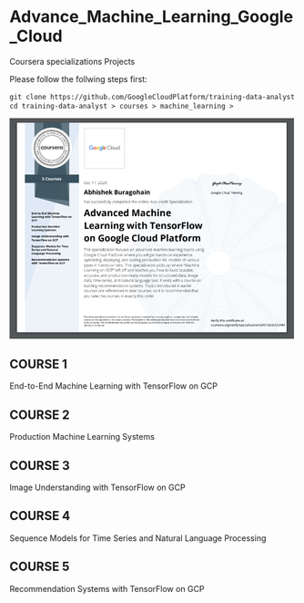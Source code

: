 # Advance_Machine_Learning_Google_Cloud
Coursera specializations Projects

Please follow the follwing steps first: 
```
git clone https://github.com/GoogleCloudPlatform/training-data-analyst
cd training-data-analyst > courses > machine_learning >
```
<img src="cert.png" width="500px"/> 

## COURSE 1
End-to-End Machine Learning with TensorFlow on GCP


## COURSE 2
Production Machine Learning Systems


## COURSE 3
Image Understanding with TensorFlow on GCP


## COURSE 4

Sequence Models for Time Series and Natural Language Processing

## COURSE 5
Recommendation Systems with TensorFlow on GCP

